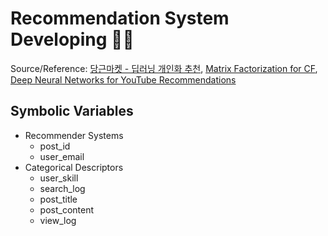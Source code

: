 # Recommendation System Developing 👨‍💻

Source/Reference: [당근마켓 - 딥러닝 개인화 추천](https://medium.com/daangn/%EB%94%A5%EB%9F%AC%EB%8B%9D-%EA%B0%9C%EC%9D%B8%ED%99%94-%EC%B6%94%EC%B2%9C-1eda682c2e8c), [Matrix Factorization for CF](https://ogrisel.github.io/decks/2017_dotai_neural_recsys/#17), [Deep Neural Networks for YouTube Recommendations](https://static.googleusercontent.com/media/research.google.com/ko//pubs/archive/45530.pdf)

## Symbolic Variables

- Recommender Systems
  - post_id
  - user_email
- Categorical Descriptors
  - user_skill
  - search_log
  - post_title
  - post_content
  - view_log

